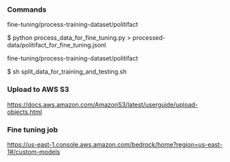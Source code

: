 ### Commands

fine-tuning/process-training-dataset/politifact

$ python process_data_for_fine_tuning.py > processed-data/politifact_for_fine_tuning.jsonl

fine-tuning/process-training-dataset/politifact

$ sh split_data_for_training_and_testing.sh

### Upload to AWS S3

https://docs.aws.amazon.com/AmazonS3/latest/userguide/upload-objects.html


### Fine tuning job

https://us-east-1.console.aws.amazon.com/bedrock/home?region=us-east-1#/custom-models
